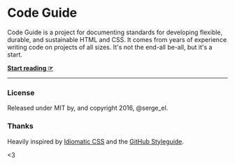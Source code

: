 # Code Guide

Code Guide is a project for documenting standards for developing flexible, durable, and sustainable HTML and CSS. It comes from years of experience writing code on projects of all sizes. It's not the end-all be-all, but it's a start.

**[Start reading ☞](https://sergeh.github.io/dg-code-guide/)**

---

### License

Released under MIT by, and copyright 2016, @serge_el.

### Thanks

Heavily inspired by [Idiomatic CSS](https://github.com/necolas/idiomatic-css) and the [GitHub Styleguide](http://github.com/styleguide).

<3
